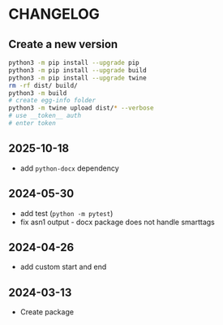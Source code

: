 # CHANGELOG

## Create a new version

```sh
python3 -m pip install --upgrade pip
python3 -m pip install --upgrade build
python3 -m pip install --upgrade twine
rm -rf dist/ build/
python3 -m build
# create egg-info folder
python3 -m twine upload dist/* --verbose
# use __token__ auth
# enter token
```

## 2025-10-18

- add `python-docx` dependency

## 2024-05-30

- add test (`python -m pytest`)
- fix asn1 output - docx package does not handle smarttags

## 2024-04-26

- add custom start and end

## 2024-03-13

- Create package
